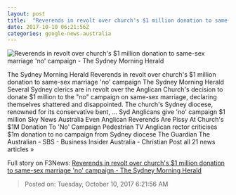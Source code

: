 ```yaml
---
layout: post
title:  "Reverends in revolt over church's $1 million donation to same-sex marriage 'no' campaign - The Sydney Morning Herald"
date: 2017-10-10 06:21:56Z
categories: google-news-australia
---
```


![Reverends in revolt over church's $1 million donation to same-sex marriage 'no' campaign - The Sydney Morning Herald](http://www.smh.com.au/content/dam/images/g/y/y/2/e/m/image.related.socialLead.620x349.gyxt6v.png/1507616481457.jpg)

The Sydney Morning Herald Reverends in revolt over church's $1 million donation to same-sex marriage 'no' campaign The Sydney Morning Herald Several Sydney clerics are in revolt over the Anglican Church's decision to donate $1 million to the "no" campaign on same-sex marriage, declaring themselves shattered and disappointed. The church's Sydney diocese, renowned for its conservative bent, ... Syd Anglicans give 'no' campaign $1 million Sky News Australia Even Anglican Reverends Are Pissy At Church's $1M Donation To 'No' Campaign Pedestrian TV Anglican rector criticises $1m donation to no campaign from Sydney diocese The Guardian The Australian - SBS - Business Insider Australia - Christian Post all 21 news articles »


Full story on F3News: [Reverends in revolt over church's $1 million donation to same-sex marriage 'no' campaign - The Sydney Morning Herald](http://www.f3nws.com/n/aHzmYH)

> Posted on: Tuesday, October 10, 2017 6:21:56 AM
